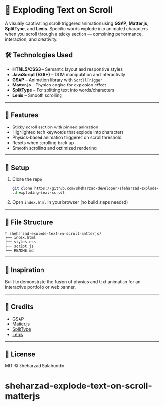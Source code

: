 # 🚀 Exploding Text on Scroll

A visually captivating scroll-triggered animation using **GSAP**, **Matter.js**, **SplitType**, and **Lenis**. Specific words explode into animated characters when you scroll through a sticky section — combining performance, interaction, and creativity.

## 🛠️ Technologies Used

* **HTML5/CSS3** – Semantic layout and responsive styles
* **JavaScript (ES6+)** – DOM manipulation and interactivity
* **GSAP** – Animation library with `ScrollTrigger`
* **Matter.js** – Physics engine for explosion effect
* **SplitType** – For splitting text into words/characters
* **Lenis** – Smooth scrolling

---

## 🎯 Features

* Sticky scroll section with pinned animation
* Highlighted tech keywords that explode into characters
* Physics-based animation triggered on scroll threshold
* Resets when scrolling back up
* Smooth scrolling and optimized rendering

---

## 🔧 Setup

1. Clone the repo

   ```bash
   git clone https://github.com/sheharzad-developer/sheharzad-explode-text-on-scroll-matterjs.git
   cd exploding-text-scroll
   ```

2. Open `index.html` in your browser (no build steps needed)

---

## 📂 File Structure

```
📁 sheharzad-explode-text-on-scroll-matterjs/
├── index.html
├── styles.css
├── script.js
└── README.md
```

---

## 🧠 Inspiration

Built to demonstrate the fusion of physics and text animation for an interactive portfolio or web banner.

---

## 🙌 Credits

* [GSAP](https://greensock.com/gsap/)
* [Matter.js](https://brm.io/matter-js/)
* [SplitType](https://github.com/lukePeavey/SplitType)
* [Lenis](https://github.com/studio-freight/lenis)

---

## 📄 License

MIT © Sheharzad Salahuddin
# sheharzad-explode-text-on-scroll-matterjs
